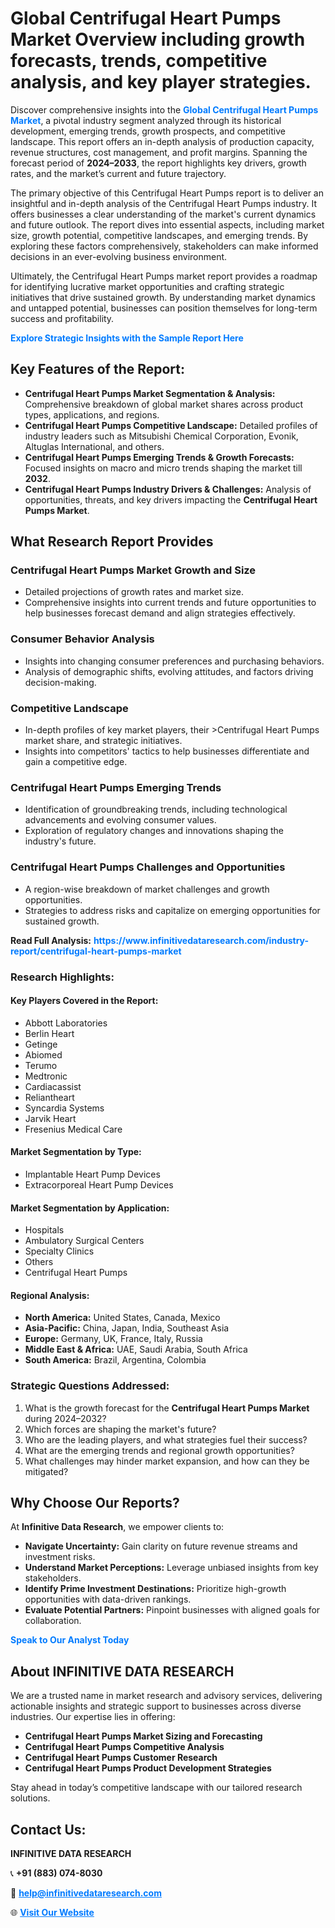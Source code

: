 <h1>Global Centrifugal Heart Pumps Market Overview including growth forecasts, trends, competitive analysis, and key player strategies.</h1>
<p>
Discover comprehensive insights into the 
<a href="https://www.infinitivedataresearch.com/industry-report/centrifugal-heart-pumps-market" rel="dofollow" style="color: #007BFF; text-decoration: none;"><strong>Global Centrifugal Heart Pumps Market</strong></a>, a pivotal industry segment analyzed through its historical development, emerging trends, growth prospects, and competitive landscape. This report offers an in-depth analysis of production capacity, revenue structures, cost management, and profit margins. Spanning the forecast period of <strong>2024–2033</strong>, the report highlights key drivers, growth rates, and the market’s current and future trajectory.
</p>
<p>
The primary objective of this Centrifugal Heart Pumps report is to deliver an insightful and in-depth analysis of the Centrifugal Heart Pumps industry. It offers businesses a clear understanding of the market's current dynamics and future outlook. The report dives into essential aspects, including market size, growth potential, competitive landscapes, and emerging trends. By exploring these factors comprehensively, stakeholders can make informed decisions in an ever-evolving business environment.
</p>
<p>
Ultimately, the Centrifugal Heart Pumps market report provides a roadmap for identifying lucrative market opportunities and crafting strategic initiatives that drive sustained growth. By understanding market dynamics and untapped potential, businesses can position themselves for long-term success and profitability.
</p>
<p>
<a href="https://www.infinitivedataresearch.com/request-sample/reportId=102009" style="color: #007BFF; text-decoration: none;"><strong>Explore Strategic Insights with the Sample Report Here</strong></a>
</p>

<h2>Key Features of the Report:</h2>
<ul>
<li><strong>Centrifugal Heart Pumps Market Segmentation & Analysis:</strong> Comprehensive breakdown of global market shares across product types, applications, and regions.</li>
<li><strong>Centrifugal Heart Pumps Competitive Landscape:</strong> Detailed profiles of industry leaders such as Mitsubishi Chemical Corporation, Evonik, Altuglas International, and others.</li>
<li><strong>Centrifugal Heart Pumps Emerging Trends & Growth Forecasts:</strong> Focused insights on macro and micro trends shaping the market till <strong>2032</strong>.</li>
<li><strong>Centrifugal Heart Pumps Industry Drivers & Challenges:</strong> Analysis of opportunities, threats, and key drivers impacting the <strong>Centrifugal Heart Pumps Market</strong>.</li>
</ul>

<h2>What Research Report Provides</h2>
<h3>Centrifugal Heart Pumps Market Growth and Size</h3>
<ul>
<li>Detailed projections of growth rates and market size.</li>
<li>Comprehensive insights into current trends and future opportunities to help businesses forecast demand and align strategies effectively.</li>
</ul>

<h3>Consumer Behavior Analysis</h3>
<ul>
<li>Insights into changing consumer preferences and purchasing behaviors.</li>
<li>Analysis of demographic shifts, evolving attitudes, and factors driving decision-making.</li>
</ul>

<h3>Competitive Landscape</h3>
<ul>
<li>In-depth profiles of key market players, their >Centrifugal Heart Pumps market share, and strategic initiatives.</li>
<li>Insights into competitors' tactics to help businesses differentiate and gain a competitive edge.</li>
</ul>

<h3>Centrifugal Heart Pumps Emerging Trends</h3>
<ul>
<li>Identification of groundbreaking trends, including technological advancements and evolving consumer values.</li>
<li>Exploration of regulatory changes and innovations shaping the industry's future.</li>
</ul>

<h3>Centrifugal Heart Pumps Challenges and Opportunities</h3>
<ul>
<li>A region-wise breakdown of market challenges and growth opportunities.</li>
<li>Strategies to address risks and capitalize on emerging opportunities for sustained growth.</li>
</ul>
<p><strong>Read Full Analysis:</strong> <a href="https://www.infinitivedataresearch.com/industry-report/centrifugal-heart-pumps-market" rel="dofollow" style="color: #007BFF; text-decoration: none;"><strong>https://www.infinitivedataresearch.com/industry-report/centrifugal-heart-pumps-market</strong></a></p>
<h3>Research Highlights:</h3>
<h4>Key Players Covered in the Report:</h4>
<ul><li>Abbott Laboratories</li><li>Berlin Heart</li><li>Getinge</li><li>Abiomed</li><li>Terumo</li><li>Medtronic</li><li>Cardiacassist</li><li>Reliantheart</li><li>Syncardia Systems</li><li>Jarvik Heart</li><li>Fresenius Medical Care</li></ul>
<h4>Market Segmentation by Type:</h4>
<ul><li>Implantable Heart Pump Devices</li><li>Extracorporeal Heart Pump Devices</li></ul>
<h4>Market Segmentation by Application:</h4>
<ul><li>Hospitals</li><li>Ambulatory Surgical Centers</li><li>Specialty Clinics</li><li>Others</li><li>Centrifugal Heart Pumps</li></ul>

<h4>Regional Analysis:</h4>
<ul>
<li><strong>North America:</strong> United States, Canada, Mexico</li>
<li><strong>Asia-Pacific:</strong> China, Japan, India, Southeast Asia</li>
<li><strong>Europe:</strong> Germany, UK, France, Italy, Russia</li>
<li><strong>Middle East & Africa:</strong> UAE, Saudi Arabia, South Africa</li>
<li><strong>South America:</strong> Brazil, Argentina, Colombia</li>
</ul>

<h3>Strategic Questions Addressed:</h3>
<ol>
<li>What is the growth forecast for the <strong>Centrifugal Heart Pumps Market</strong> during 2024–2032?</li>
<li>Which forces are shaping the market's future?</li>
<li>Who are the leading players, and what strategies fuel their success?</li>
<li>What are the emerging trends and regional growth opportunities?</li>
<li>What challenges may hinder market expansion, and how can they be mitigated?</li>
</ol>

<h2>Why Choose Our Reports?</h2>
<p>At <strong>Infinitive Data Research</strong>, we empower clients to:</p>
<ul>
<li><strong>Navigate Uncertainty:</strong> Gain clarity on future revenue streams and investment risks.</li>
<li><strong>Understand Market Perceptions:</strong> Leverage unbiased insights from key stakeholders.</li>
<li><strong>Identify Prime Investment Destinations:</strong> Prioritize high-growth opportunities with data-driven rankings.</li>
<li><strong>Evaluate Potential Partners:</strong> Pinpoint businesses with aligned goals for collaboration.</li>
</ul>
<p><a href="https://www.infinitivedataresearch.com/industry-report/centrifugal-heart-pumps-market" rel="dofollow" style="color: #007BFF; text-decoration: none;"><strong>Speak to Our Analyst Today</strong></a></p>

<h2>About INFINITIVE DATA RESEARCH</h2>
<p>We are a trusted name in market research and advisory services, delivering actionable insights and strategic support to businesses across diverse industries. Our expertise lies in offering:</p>
<ul>
<li><strong>Centrifugal Heart Pumps Market Sizing and Forecasting</strong></li>
<li><strong>Centrifugal Heart Pumps Competitive Analysis</strong></li>
<li><strong>Centrifugal Heart Pumps Customer Research</strong></li>
<li><strong>Centrifugal Heart Pumps Product Development Strategies</strong></li>
</ul>
<p>Stay ahead in today’s competitive landscape with our tailored research solutions.</p>

<h2>Contact Us:</h2>
<p><strong>INFINITIVE DATA RESEARCH</strong></p>
<p>📞 <strong>+91 (883) 074-8030</strong></p>
<p>📧 <strong><a href="mailto:help@infinitivedataresearch.com" style="color: #007BFF;">help@infinitivedataresearch.com</a></strong></p>
<p>🌐 <strong><a href="https://www.infinitivedataresearch.com" rel="dofollow" style="color: #007BFF;">Visit Our Website</a></strong></p>